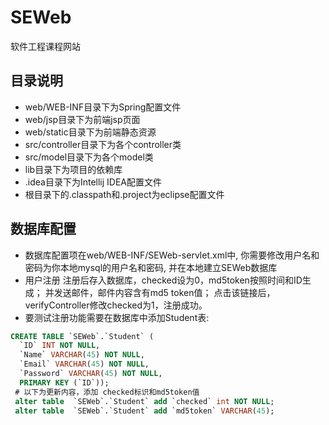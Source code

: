 # SEWeb
软件工程课程网站

## 目录说明

+ web/WEB-INF目录下为Spring配置文件
+ web/jsp目录下为前端jsp页面
+ web/static目录下为前端静态资源
+ src/controller目录下为各个controller类
+ src/model目录下为各个model类
+ lib目录下为项目的依赖库
+ .idea目录下为Intellij IDEA配置文件
+ 根目录下的.classpath和.project为eclipse配置文件

## 数据库配置

+ 数据库配置项在web/WEB-INF/SEWeb-servlet.xml中, 你需要修改用户名和密码为你本地mysql的用户名和密码, 并在本地建立SEWeb数据库
+ 用户注册
 注册后存入数据库，checked设为0，md5token按照时间和ID生成；
 并发送邮件，邮件内容含有md5 token值；
 点击该链接后，verifyController修改checked为1，注册成功。
+ 要测试注册功能需要在数据库中添加Student表:

```sql
CREATE TABLE `SEWeb`.`Student` (
  `ID` INT NOT NULL,
  `Name` VARCHAR(45) NOT NULL,
  `Email` VARCHAR(45) NOT NULL,
  `Password` VARCHAR(45) NOT NULL,
  PRIMARY KEY (`ID`));
 # 以下为更新内容，添加 checked标识和md5token值
 alter table  `SEWeb`.`Student` add `checked` int NOT NULL;
 alter table  `SEWeb`.`Student` add `md5token` VARCHAR(45);
```
